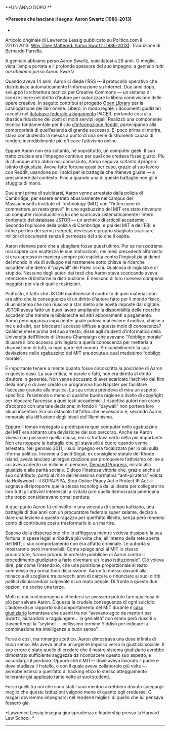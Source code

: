 **UN ANNO DOPO
**

#### *Persone che lasciano il segno: Aaron Swartz (1986-2013)
*
 Articolo originale di Lawrence Lessig pubblicato su Politico.com il 22/12/2013: [Why They Mattered: Aaron Swartz (1986-2013)](http://www.politico.com/magazine/story/2013/12/aaron-swartz-obituary-101418.html). Traduzione di Bernardo Parrella.

A gennaio abbiamo perso Aaron Swartz, suicidatosi a 26 anni. O meglio, vista l’ampia portata e il profondo spessore del suo impegno: a gennaio *tutti noi abbiamo perso Aaron Swartz.*

Quando aveva 14 anni, Aaron ci diede l’RSS — il protocollo operativo che distribuisce automaticamente l’informazione su Internet. Due anni dopo, sviluppò l’architettura tecnica per Creative Commons — un sistema di licenze libere nel diritto d’autore per autorizzare la libera condivisione delle opere creative. In seguito contribuì al progetto [Open Library](https://openlibrary.org/) per la catalogazione dei libri online. Liberò, in modo legale, i documenti giudiziari raccolti nel [database federale a pagamento](http://arstechnica.com/tech-policy/2013/02/the-inside-story-of-aaron-swartzs-campaign-to-liberate-court-filings/) PACER, portando così alla drastica riduzione dei costi di molti servizi legali. Realizzò una componente tecnica fondamentale per il sito [d’informazione Reddit,](http://www.reddit.com/) partecipando alla comproprietà di quell’azienda di grande successo. E, poco prima di morire, stava concludendo la messa a punto di una serie di strumenti capaci di rendere incredibilmente più efficace l’attivismo online.

Eppure Aaron non era soltanto, né soprattutto, un computer geek. Il suo tratto cruciale era l’impegno continuo per quel che credeva fosse giusto. Più di chiunque altro abbia mai conosciuto, Aaron seguiva soltanto il proprio istinto di giustizia. Aveva fatto fortuna quasi per caso, grazie al suo lavoro con Reddit, usandone poi i soldi per le battaglie che riteneva giuste — a prescindere dal contesto. Fino a quando una di queste battaglie non gli è sfuggita di mano.

Due anni prima di suicidarsi, Aaron venne arrestato dalla polizia di Cambridge, per essere entrato abusivamente nel campus del Massachusetts Institute of Technology (MIT) con “l’intenzione di commettere un reato grave”. In uno sgabuzzino del MIT era stato rinvenuto un computer riconducibile a lui che scaricava sistematicamente l’intero contenuto del database JSTOR — un archivio di articoli accademici. Secondo l’opinione della polizia di Cambridge, e poi del MIT e dell’FBI, e infine perfino dei servizi segreti, dev’essere proprio sbagliato scaricare milioni di documenti senza il permesso del sito che li ospita.

Aaron riteneva però che a sbagliare fosse quest’ultimo. Pur se non potremo mai sapere con esattezza le sue motivazioni, nei mesi precedenti all’arresto si era espresso in maniera sempre più esplicita contro l’ingiustizia ai danni del mondo in via di sviluppo nel mantenere sotto chiave le ricerche accademiche dietro il “paywall” dei Paesi ricchi. Qualcosa di ingiusto e di stupido. Nessuno degli autori dei testi che Aaron stava scaricando aveva intenzione di limitarne la distribuzione. E nessuno di loro riceveva compensi maggiori per via di quelle restrizioni.

Piuttosto, il fatto che JSTOR mantenesse il controllo di quei materiali non era altro che la conseguenza di un diritto d’autore fatto per il mondo fisico, di un sistema che non riusciva a star dietro alle novità imposte dal digitale. JSTOR aveva fatto un buon lavoro ampliando la disponibilità delle ricerche accademiche tramite le biblioteche ed altri abbonamenti a pagamento. Aaron però appariva impaziente: quale poteva mai essere il motivo, chiese a me e ad altri, per bloccare l’accesso diffuso a questa mole di conoscenza? Qualche mese prima del suo arresto, disse agli studenti d’informatica della Università dell’Illinois di Urbana-Champaign che avevano “l’obbligo morale” di usare il loro accesso privilegiato a quella conoscenza per metterla a disposizione di tutti, in ogni parte del mondo. Presumibilmente la sua deviazione nello sgabuzzino del MIT era dovuta a quel medesimo “obbligo morale”.

È importante tenere a mente quanto fosse circoscritta la posizione di Aaron in questo caso. La sua critica, in parole e fatti, non era diretta al diritto d’autore in generale. Non venne accusato di aver scaricato l’archivio dei film della Sony o di aver creato un programma tipo Napster per facilitare l’accesso gratuito alla musica. La sua critica prendeva di mira un aspetto specifico: l’esistenza o meno di qualche buona ragione a livello di copyright per bloccare l’accesso a quei testi accademici. I rispettivi autori non erano d’accordo con una tale decisione: in fondo il “paywall” non portava loro alcun incentivo. Era un ostacolo tutt’altro che necessario e, secondo Aaron, immorale alla diffusione degli ideali dell’Illuminismo.

Eppure il tempo impiegato a predisporre quel computer nello sgabuzzino del MIT era soltanto una deviazione del suo percorso. Anche se Aaron viveva con passione quella causa, non si trattava certo della più importante. Non era neppure la battaglia che gli stava più a cuore quando venne arrestato. Nel gennaio 2011, il suo impegno era focalizzato per lo più sulla riforma politica. Insieme a David Segal, ex consigliere statale del Rhode Island, aveva lanciato un’organizzazione per promuovere l’attivismo online a cui aveva aderito un milione di persone, [Demand Progress,](http://demandprogress.org/) mirata alla giustizia e alla parità sociale. E dopo l’inattesa vittoria che, grazie anche al suo contributo, portò al ritiro dell’ennesima normativa “anti-pirateria” voluta da Hollywood – il SOPA/PIPA, Stop Online Piracy Act e Protect IP Act — sognava di riproporre quella stessa tecnologia da lui ideata per collegare tra loro tutti gli attivisti interessati a rivitalizzare quella democrazia americana che troppi consideravano ormai perduta.

A quel punto Aaron fu coinvolto in una vicenda di stampo kafkiano, una battaglia di due anni con un procuratore federale super zelante, deciso a dare una lezione a questo ragazzo per quell’atto illecito, senza però rendersi conto di contribuire così a trasformarlo in un martire.

Sapevo della disperazione che lo affliggeva mentre vedeva dissipare la sua fortuna in spese legali e ribadiva più volte che, all’interno della rete aperta del MIT, il suo comportamento non era affatto criminale. Le autorità si mostrarono però irremovibili. Come spiegò anzi al MIT lo stesso procuratore, furono proprio le proteste pubbliche di Aaron contro il procedimento giudiziario a farlo diventare un “caso istituzionale”. Ciò voleva dire, per come l’intendo io, che una punizione proporzionale al reato commesso era ormai fuori discussione. Aaron fu messo davanti alla minaccia di scegliere tra parecchi anni di carcere o rinunciare ai suoi diritti politici dichiarandosi colpevole di un reato penale. Di fronte a queste due opzioni, ne scelse una terza.

Molti di noi continueranno a chiedersi se avessero potuto fare qualcosa di più per salvare Aaron. È questa la crudele conseguenza di ogni suicidio. L’autore di un rapporto sul comportamento del MIT durante il [caso giudiziario](http://www.technologyreview.com/view/519866/the-lessons-of-aaron-swartz/) lamentava che quanti tra noi “avevano agito da mentori per Swartz, aiutandolo a raggiungere… la genialità” non erano però riusciti a trasmettergli la “seykhel — bellissimo termine Yiddish per indicare la combinazione tra intelligenza e buon senso”.

Forse è così, ma rimango scettico. Aaron dimostrava una dose infinita di buon senso. Ma aveva anche un’urgente impulso verso la giustizia sociale. Il suo errore è stato quello di credere che il nostro sistema giudiziario avrebbe dimostrato sufficiente saggezza da riconoscere questo suo aspetto, e accordargli il perdono. Oppure che il MIT— dove aveva lavorato il padre e dove studiava il fratello, e con il quale aveva collaborato più volte — avrebbe esteso a quell’atto di hacking etico lo stesso atteggiamento tollerante già [applicato](http://www.amazon.com/dp/0262515849/ref=rdr_ext_tmb) tante volte ai suoi studenti.

Forse quelli tra noi che sono stati i suoi mentori avrebbero dovuto spiegargli meglio che queste istituzioni valgono meno di quanto egli credesse. O magari dovremmo impegnarci nel renderle migliori di quello che lui pensava fossero già.

*Lawrence Lessig insegna giurisprudenza e leadership presso la Harvard Law School.
*

* * * * *
